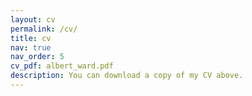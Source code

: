 ```yaml
---
layout: cv
permalink: /cv/
title: cv
nav: true
nav_order: 5
cv_pdf: albert_ward.pdf 
description: You can download a copy of my CV above.
---
```

